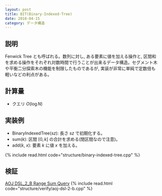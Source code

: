 ```yaml
---
layout: post
title: BIT(Binary-Indexed-Tree)
date: 2018-04-15
category: データ構造
---
```


## 説明
Fenwick Tree とも呼ばれる。数列に対し, ある要素に値を加える操作と, 区間和を求める操作をそれぞれ対数時間で行うことが出来るデータ構造。セグメント木や平衡二分探索木の機能を制限したものであるが, 実装が非常に単純で定数倍も軽いなどの利点がある。

## 計算量
* クエリ $O(\log N)$

## 実装例

* BinaryIndexedTree($sz$): 長さ $sz$ で初期化する。
* sum($k$): 区間 $[0,k]$ の合計を求める(閉区間なので注意)。
* add($k$, $x$): 要素 $k$ に値 $x$ を加える。

{% include read.html  code="structure/binary-indexed-tree.cpp" %}

## 検証

[AOJ DSL_2_B Range Sum Query](http://judge.u-aizu.ac.jp/onlinejudge/description.jsp?id=DSL_2_B&lang=jp)
{% include read.html code="structure/verify/aoj-dsl-2-b.cpp" %}
